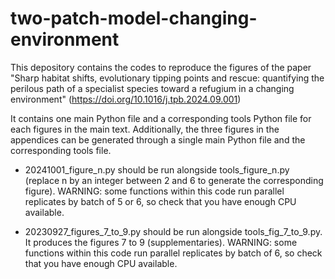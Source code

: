 # two-patch-model-changing-environment

This depository contains the codes to reproduce the figures of the paper "Sharp habitat shifts, evolutionary tipping points and rescue: quantifying the perilous path of a specialist species toward a refugium in a changing environment" (https://doi.org/10.1016/j.tpb.2024.09.001)

It contains one main Python file and a corresponding tools Python file for each figures in the main text. Additionally, the three figures in the appendices can be generated through a single main Python file and the corresponding tools file.
- 20241001_figure_n.py should be run alongside tools_figure_n.py (replace n by an integer between 2 and 6 to generate the corresponding figure). WARNING: some functions within this code run parallel replicates by batch of 5 or 6, so check that you have enough CPU available. 

- 20230927_figures_7_to_9.py should be run alongside tools_fig_7_to_9.py. It produces the figures 7 to 9 (supplementaries). WARNING: some functions within this code run parallel replicates by batch of 6, so check that you have enough CPU available.

